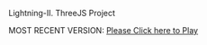 Lightning-II. ThreeJS Project

MOST RECENT VERSION: [Please Click here to Play](https://rawcdn.githack.com/alperenbutun/jets-online/b02afdf/index.html)
